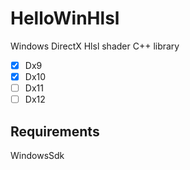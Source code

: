 # HelloWinHlsl
Windows DirectX Hlsl shader C++ library

- [x] Dx9
- [x] Dx10
- [ ] Dx11
- [ ] Dx12

## Requirements
WindowsSdk
